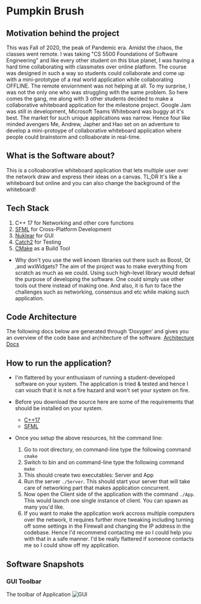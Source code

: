 # Pumpkin Brush

## Motivation behind the project
This was Fall of 2020, the peak of Pandemic era. Amidst the chaos, the classes went remote. I was taking "CS 5500 Foundations of Software Engineering" and like every other student on this blue planet, I was having a hard time collaborating with classmates over online platform. The course was designed in such a way so students could collaborate and come up with a mini-prototype of a real world application while collaborating OFFLINE. The remote enviornment was not helping at all. To my surprise, I was not the only one who was struggling with the same problem.  So here comes the gang, me along with 3 other students decided to make a collaborative whiteboard application for the milestone project. Google Jam was still in development, Microsoft Teams Whiteboard was buggy at it's best. The market for such unique applications was narrow. Hence four like minded avengers Me, Andrew, Japher and Hao set on an adventure to develop a mini-protoype of collaborative whiteboard application where people could brainstorm and colloaborate in real-time.

## What is the Software about?
This is a colloaborative whiteboard application that lets multiple user over the network draw and express their ideas on a canvas. TL;DR It's like a whiteboard but online and you can also change the background of  the whiteboard! 

## Tech Stack
1. C++ 17 for Networking and other core functions
2. [SFML](https://www.sfml-dev.org/index.php) for Cross-Platform Development
3.  [Nuklear](https://github.com/Immediate-Mode-UI/Nuklear) for GUI 
4. [Catch2](https://github.com/catchorg/Catch2) for Testing
5. [CMake](https://cmake.org/) as a Build Tool

* Why don't you use the well known libraries out there such as Boost, Qt ,and wxWidgets? 
The aim of the project was to make everything from scratch as much as we could. Using such high-level library would defeat the purpose of developing the software. One could simply use other tools out there instead of making one. And also, it is fun to face the challenges such as networking, consensus and etc while making such application.


## Code Architecture
The following docs below are generated through ‘Doxygen’ and gives you an overview of the code base and architecture of the software.  [Architecture Docs](/docs/html/classApp.html)

## How to run the application?
* I'm flattered by your enthusiasm of running a student-developed software on your system. The application is tried & tested and hence I can vouch that it is not a fire hazard and won't set your system on fire. 
* Before you download the source here are some of the requirements that should be installed on your system. 
    * [C++17](https://isocpp.org/get-started)
    * [SFML](https://www.sfml-dev.org/tutorials/2.5/#getting-started)
    
* Once you setup the above resources, hit the command line:
    1. Go to root directory, on command-line type the following command `cmake`
    2. Switch to bin and on command-line type the following command `make`
    3. This should create two executables: Server and App
    4. Run the server `./Server`. This should start your server that will take care of networking part that makes application concurrent.
    5. Now open the Client side of the application with the command `./App`. This would launch one single instance of client. You can spawn as many you'd like.
    6. If you want to make the application work accross multiple computers over the network, it requires further more tweaking including turning off some settings in the Firewall and changing the IP address in the codebase. Hence I'd recommend contacting me so I could help you with that in a safe manner. I'd be really flattered if someone contacts me so I could show off my application. 
    
    
## Software Snapshots

### GUI Toolbar
The toolbar of Application
![GUI](/images/GUI.png)
